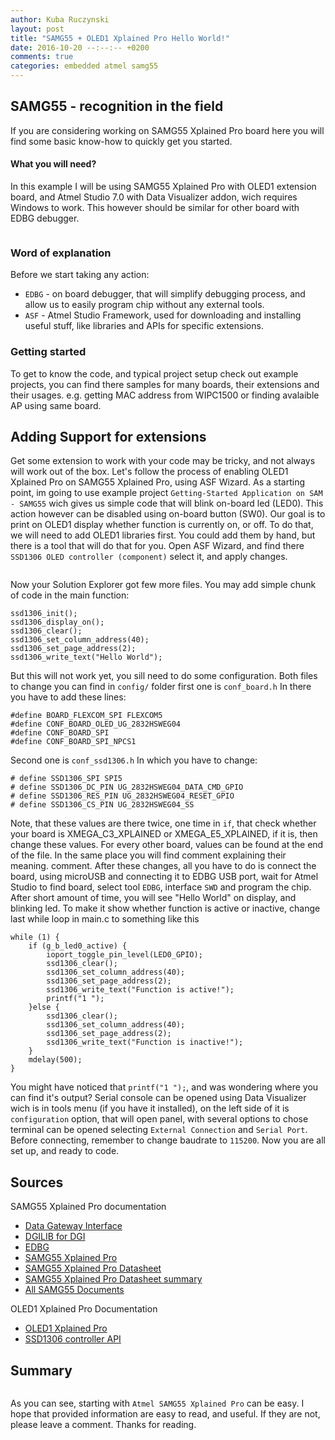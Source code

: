 ```yaml
---
author: Kuba Ruczynski
layout: post
title: "SAMG55 + OLED1 Xplained Pro Hello World!"
date: 2016-10-20 --:--:-- +0200
comments: true
categories: embedded atmel samg55
---
```


SAMG55 - recognition in the field
---------------------------------

If you are considering working on SAMG55 Xplained Pro board here you will find
some basic know-how to quickly get you started.

#### What you will need?

In this example I will be using SAMG55 Xplained Pro with OLED1 extension board,
and Atmel Studio 7.0 with Data Visualizer addon, wich requires Windows to work.
This however should be similar for other board with EDBG debugger.

<a class="fancybox" rel="group" href="/assets/images/IMG_0805.JPG"><img src="/assets/images/IMG_0805.JPG" alt="" /></a>

### Word of explanation

Before we start taking any action:

  * `EDBG` - on board debugger, that will simplify debugging process,
  and allow us to easily program chip without any external tools.
  * `ASF` - Atmel Studio Framework, used for downloading and installing
  useful stuff, like libraries and APIs for specific extensions.

### Getting started

To get to know the code, and typical project setup check out example projects,
you can find there samples for many boards, their extensions and their usages.
e.g. getting MAC address from WIPC1500 or finding avalaible AP using same
board.

Adding Support for extensions
-----------------------------

Get some extension to work with your code may be tricky, and not always will
work out of the box. Let's follow the process of enabling OLED1 Xplained Pro on
SAMG55 Xplained Pro, using ASF Wizard.  As a starting point, im going to use
example project `Getting-Started Application on SAM - SAMG55` wich gives us
simple code that will blink on-board led (LED0). This action however can be
disabled using on-board button (SW0). Our goal is to print on OLED1 display
whether function is currently on, or off.  To do that, we will need to add
OLED1 libraries first. You could add them by hand, but there is a tool that
will do that for you. Open ASF Wizard, and find there
 ```SSD1306 OLED controller (component)```
select it, and apply changes.

<a class="fancybox" rel="group" href="/assets/images/Capture.PNG"><img
src="/assets/images/Capture.PNG" alt="" /></a>

 Now your Solution Explorer got few more files.  You may add simple chunk of
code in the main function:

```
ssd1306_init();
ssd1306_display_on();
ssd1306_clear();
ssd1306_set_column_address(40);
ssd1306_set_page_address(2);
ssd1306_write_text("Hello World");
```

But this will not work yet, you sill need to do some configuration.  Both files
to change you can find in `config/` folder first one is `conf_board.h` In there
you have to add these lines:

```
#define BOARD_FLEXCOM_SPI FLEXCOM5
#define CONF_BOARD_OLED_UG_2832HSWEG04
#define CONF_BOARD_SPI
#define CONF_BOARD_SPI_NPCS1
```

Second one is `conf_ssd1306.h` In which you have to change:

```
# define SSD1306_SPI SPI5
# define SSD1306_DC_PIN UG_2832HSWEG04_DATA_CMD_GPIO
# define SSD1306_RES_PIN UG_2832HSWEG04_RESET_GPIO
# define SSD1306_CS_PIN UG_2832HSWEG04_SS
```

Note, that these values are there twice, one time in `if`, that check whether
your board is XMEGA_C3_XPLAINED or XMEGA_E5_XPLAINED, if it is, then change
these values. For every other board, values can be found at the end of the
file.  In the same place you will find comment explaining their meaning.
comment.  After these changes, all you have to do is connect the board, using
microUSB and connecting it to EDBG USB port, wait for Atmel Studio to find
board, select tool `EDBG`, interface `SWD` and program the chip. After short
amount of time, you will see "Hello World" on display, and blinking led.  To
make it show whether function is active or inactive, change last while loop in
main.c to something like this

```
while (1) {
    if (g_b_led0_active) {
        ioport_toggle_pin_level(LED0_GPIO);
        ssd1306_clear();
        ssd1306_set_column_address(40);
        ssd1306_set_page_address(2);
        ssd1306_write_text("Function is active!");
        printf("1 ");
    }else {
        ssd1306_clear();
        ssd1306_set_column_address(40);
        ssd1306_set_page_address(2);
        ssd1306_write_text("Function is inactive!");
    }
    mdelay(500);
}
```

You might have noticed that `printf("1 ");`, and was wondering where you can
find it's output? Serial console can be opened using Data Visualizer wich is in
tools menu (if you have it installed), on the left side of it is
`configuration` option, that will open panel, with several options to chose
terminal can be opened selecting `External Connection` and `Serial Port`.
Before connecting, remember to change baudrate to `115200`.  Now you are all
set up, and ready to code.

Sources
-------

SAMG55 Xplained Pro documentation

* [Data Gateway Interface](http://www.atmel.com/Images/Atmel-32223-Data-Gateway-Interface_UserGuide.pdf)
* [DGILIB for DGI](http://www.atmel.com/Images/Atmel-42771-DGILib_UserGuide.pdf)
* [EDBG](http://www.atmel.com/Images/Atmel-42096-Microcontrollers-Embedded-Debugger_User-Guide.pdf)
* [SAMG55 Xplained Pro](http://www.atmel.com/Images/Atmel-42389-SAM-G55-Xplained-Pro_User-Guide.pdf)
* [SAMG55 Xplained Pro Datasheet](http://www.atmel.com/Images/Atmel-11289-32-bit-Cortex-M4-Microcontroller-SAM-G55_Datasheet.pdf)
* [SAMG55 Xplained Pro Datasheet summary](http://www.atmel.com/Images/Atmel-11289-32-bit-Cortex-M4-Microcontroller-SAM-G55_Summary-Datasheet.pdf)
* [All SAMG55 Documents](http://www.atmel.com/devices/ATSAMG55.aspx?tab=documents)

OLED1 Xplained Pro Documentation

* [OLED1 Xplained Pro](http://www.atmel.com/Images/Atmel-42077-OLED1-Xplained-Pro_User-Guide.pdf)
* [SSD1306 controller API](http://asf.atmel.com/docs/latest/samg/html/group__ssd1306__oled__controller__group.html)

Summary
-------

<a class="fancybox" rel="group" href="/assets/images/workerison.jpg"><img
src="/assets/images/workerison.jpg" alt="" /></a>

As you can see, starting with `Atmel SAMG55 Xplained Pro` can be easy. I hope
that provided information are easy to read, and useful. If they are not,
please leave a comment. Thanks for reading.
